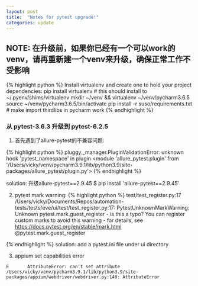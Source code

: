 ```yaml
---
layout: post
title:  "Notes for pytest upgrade!"
categories: update
---
```


## NOTE: 在升级前，如果你已经有一个可以work的venv，请再重新建一个venv来升级，确保正常工作不受影响
{% highlight python %}
Install virtualenv and create one to hold your project dependencies:
pip install virtualenv  # this should install to  ~/.pyenv/shims/virtualenv
mkdir ~/venv && virtualenv ~/venv/pycharm3.6.5
source ~/venv/pycharm3.6.5/bin/activate
pip install -r suso/requirements.txt  # make import thirdlibs in pycharm work
{% endhighlight %}

### 从 pytest-3.6.3 升级到 pytest-6.2.5

1. 首先遇到了allure-pytest的不兼容问题:

{% highlight python %}
pluggy._manager.PluginValidationError: unknown hook 'pytest_namespace' in plugin 
<module 'allure_pytest.plugin' from '/Users/vicky/venv/pycharm3.9.1/lib/python3.9/site-packages/allure_pytest/plugin.py'>
{% endhighlight %}

solution: 升级allure-pytest==2.9.45
$ pip install 'allure-pytest==2.9.45'

2. pytest mark warning:
{% highlight python %}
test/test_register.py:17
  /Users/vicky/Documents/Repos/automation-tests/tests/eve/ui/test/test_register.py:17: PytestUnknownMarkWarning: Unknown pytest.mark.guest_register - is this a typo?  You can register custom marks to avoid this warning - for details, see https://docs.pytest.org/en/stable/mark.html
    @pytest.mark.guest_register

{% endhighlight %}
solution: add a pytest.ini file under ui directory

3. appium set capabilities error

`E       AttributeError: can't set attribute
/Users/vicky/venv/pycharm3.9.1/lib/python3.9/site-packages/appium/webdriver/webdriver.py:140: AttributeError`







<!-- 
Jekyll also offers powerful support for code snippets:

{% highlight ruby %}
def print_hi(name)
  puts "Hi, #{name}"
end
print_hi('Tom')
#=> prints 'Hi, Tom' to STDOUT.
{% endhighlight %}

Check out the [Jekyll docs][jekyll-docs] for more info on how to get the most out of Jekyll. File all bugs/feature requests at [Jekyll’s GitHub repo][jekyll-gh]. If you have questions, you can ask them on [Jekyll Talk][jekyll-talk].

[jekyll-docs]: https://jekyllrb.com/docs/home
[jekyll-gh]:   https://github.com/jekyll/jekyll
[jekyll-talk]: https://talk.jekyllrb.com/ -->
